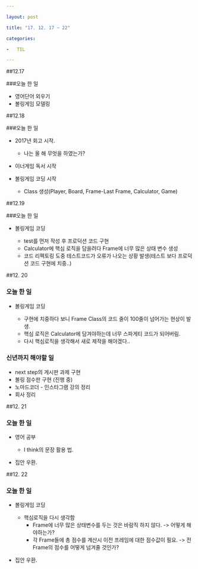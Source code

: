 ```yaml
---

layout: post

title: "17. 12. 17 ~ 22"

categories:

-	TIL

---
```


##12.17

###오늘 한 일

-	영어단어 외우기
-	볼링게임 모델링

##12.18

###오늘 한 일

-	2017년 회고 시작.

	-	나는 올 해 무엇을 하였는가?

-	이너게임 독서 시작

-	볼링게임 코딩 시작

	-	Class 생성(Player, Board, Frame-Last Frame, Calculator, Game)

##12.19

###오늘 한 일

-	볼링게임 코딩

	-	test를 먼저 작성 후 프로덕션 코드 구현
	-	Calculator에 핵심 로직을 담을려다 Frame에 너무 많은 상태 변수 생성
	-	코드 리펙토링 도중 테스트코드가 오류가 나오는 상황 발생(테스트 보다 프로덕션 코드 구현에 치중..)

##12. 20

### 오늘 한 일

-	볼링게임 코딩

	-	구현에 치중하다 보니 Frame Class의 코드 줄이 100줄이 넘어가는 현상이 발생.
	-	핵심 로직은 Calculator에 담겨야하는데 너무 스파게티 코드가 되어버림.
	-	다시 핵심로직을 생각해서 새로 제작을 해야겠다..

### 신년까지 해야할 일

-	next step의 게시판 과제 구현
-	볼링 점수판 구현 (진행 중)
-	노마드코더 - 인스타그램 강의 정리
-	회사 정리

##12. 21

### 오늘 한 일

-	영어 공부

	-	I think의 문장 활용 법.

-	집안 우환.

##12. 22

### 오늘 한 일

-	볼링게임 코딩

	-	핵심로직을 다시 생각함
		-	Frame에 너무 많은 상태변수를 두는 것은 바람직 하지 않다. -> 어떻게 해야하는가?
		-	각 Frame들에 총 점수를 계산시 이전 프레임에 대한 점수값이 필요. -> 전 Frame의 점수를 어떻게 넘겨줄 것인가?

-	집안 우환.

